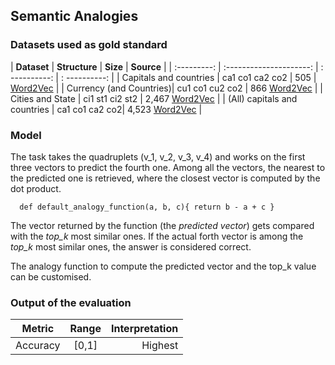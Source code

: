 ## Semantic Analogies

### Datasets used as gold standard

| **Dataset** | **Structure** | **Size** | **Source** |
| :---------: | :---------------------: | : ----------: |  : ----------: | 
| Capitals and countries | ca1 co1 ca2 co2 | 505 | [Word2Vec](https://papers.nips.cc/paper/5021-distributed-representations-of-words-and-phrases-and-their-compositionality.pdf) |
| Currency (and Countries)| cu1 co1 cu2 co2 | 866 [Word2Vec](https://papers.nips.cc/paper/5021-distributed-representations-of-words-and-phrases-and-their-compositionality.pdf) |
| Cities and State | ci1 st1 ci2 st2 | 2,467 [Word2Vec](https://papers.nips.cc/paper/5021-distributed-representations-of-words-and-phrases-and-their-compositionality.pdf) |
| (All) capitals and countries | ca1 co1 ca2 co2| 4,523 [Word2Vec](https://papers.nips.cc/paper/5021-distributed-representations-of-words-and-phrases-and-their-compositionality.pdf) |

### Model 
The task takes the quadruplets (v\_1, v\_2, v\_3, v\_4) and works on the first three vectors to predict the fourth one.
Among all the vectors, the nearest to the predicted one is retrieved, where the closest vector is computed by the dot product. 

      def default_analogy_function(a, b, c){ return b - a + c }

The vector returned by the function (the _predicted vector_) gets compared with the _top\_k_ most similar ones. 
If the actual forth vector is among the _top\_k_ most similar ones, the answer is considered correct. 

The analogy function to compute the predicted vector and the top\_k value can be customised. 

### Output of the evaluation

| **Metric** | **Range** | **Interpretation** |
| :---------: | :---------------------: | ----------: |
| Accuracy | \[0,1\] | Highest |
